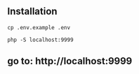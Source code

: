 ## Installation

```shell
cp .env.example .env
```

```shell
php -S localhost:9999
```

## go to: http://localhost:9999
